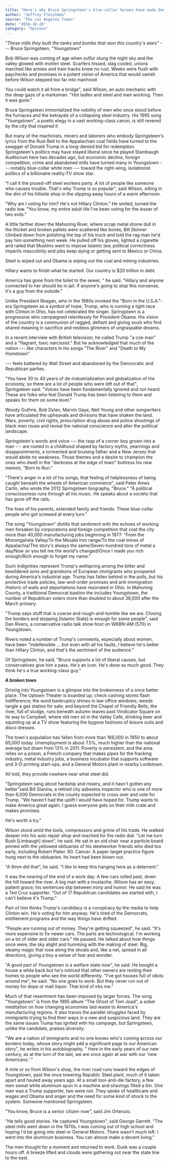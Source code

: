 ```yaml
---
title: "Here's why Bruce Springsteen's blue-collar heroes have made Donald Trump their rock star"
author: "Jeffrey Fleishman"
source: "The Los Angeles Times"
date: "2016-10-28"
category: "Opinion"
---
```


_"These mills they built the tanks and bombs that won this country's wars"_ --- Bruce Springsteen, "Youngstown"

Bob Wilson was coming of age when sulfur stung the night sky and the valley glowed with molten steel. Scarfers hissed, slag cooled, unions marched like armies and train tracks knew no rust. Weeks were flush with paychecks and promises in a potent vision of America that would vanish before Wilson stepped too far into manhood

You could watch it all from a bridge", said Wilson, an auto mechanic with the deep gaze of a marksman. "Hot ladles and steel and men working. Then it was gone."

Bruce Springsteen immortalized the nobility of men who once stood before the furnaces and the betrayals of a collapsing steel industry. His 1995 song "Youngstown", a poetic elegy in a vast working-class canon, is still revered by the city that inspired it

But many of the machinists, miners and laborers who embody Springsteen's lyrics from the Rust Belt to the Appalachian coal fields have turned to the swagger of Donald Trump in a long-denied bid for redemption. Springsteen's politics may have stayed liberal since he played Stambaugh Auditorium here two decades ago, but economic decline, foreign competition, crime and abandoned mills have turned many in Youngstown --- notably blue-collar white men --- toward the right-wing, isolationist politics of a billionaire reality-TV show star.

"I call it the pissed-off steel workers party. A lot of people like someone who causes trouble. That's why Trump is so popular", said Wilson, sitting in the dim of his hillside shop in the slipping away hours of a warm afternoon.

"Why am I voting for him? He's not Hillary Clinton." He smiled, turned the radio low. "You know, my entire adult life I've been voting for the lesser of two evils."

A little farther down the Mahoning River, where scrap metal shone dull in the thicket and broken pallets were scattered like bones, Bill Skinner climbed down from polishing the top of his truck and told the rag man he'd pay him something next week. He pulled off his gloves, lighted a cigarette and railed that Muslims want to impose Islamic law, political correctness imperils masculinity and jobs keep dying or getting sent to Mexico or China.

Steel is wiped out and Obama is wiping out the coal and mining industries.

Hillary wants to finish what he started. Our country is $20 trillion in debt.

America has gone from the toilet to the sewer, " he said. "Hillary and anyone connected to her should be in jail. If anyone's going to stop this nonsense, it's a guy from the outside."

Unlike President Reagan, who in the 1980s invoked the "Born in the U.S.A."-era Springsteen as a symbol of hope, Trump, who is running a tight race with Clinton in Ohio, has not celebrated the singer. Springsteen is a progressive who campaigned relentlessly for President Obama. His vision of the country is a communion of ragged, defiant and giving souls who find shared meaning in sacrifice and restless glimmers of ungraspable dreams.

In a recent interview with British television, he called Trump "a con man" and a "flagrant, toxic narcissist." But he acknowledged that much of the nation --- like characters in his songs "The River" and "Death to My Hometown"

--- feels battered by Wall Street and abandoned by the Democratic and Republican parties.

"You have 30 to 40 years of de-industrialization and globalization of the economy, so there are a lot of people who were left out of that", Springsteen said. "Voices have been fundamentally ignored and not heard. These are folks who feel Donald Trump has been listening to them and speaks for them on some level."

Woody Guthrie, Bob Dylan, Marvin Gaye, Neil Young and other songwriters have articulated the upheavals and divisions that have shaken the land. Wars, poverty, civil rights, prescription drug abuse and police shootings of black men rouse and reveal the national conscience and alter the political landscape.

Springsteen's words and voice --- the rasp of a corner boy grown into a man --- are rooted in a childhood shaped by factory myths, yearnings and disappointments, a tormented and bruising father and a New Jersey that would abide no weakness. Those themes and a desire to champion the ones who dwell in the "darkness at the edge of town" buttress his new memoir, "Born to Run."

"There's anger in a lot of his songs, that feeling of helplessness of being caught beneath the wheels of American commerce", said Peter Ames Carlin, who wrote the 2012 Springsteen biography, "Bruce." "A political consciousness runs through all his music. He speaks about a society that has gone off the rails.

The lives of his parents, extended family and friends. These blue-collar people who got screwed at every turn."

The song "Youngstown" distills that sentiment with the echoes of working men forsaken by corporations and foreign competition that cost the city more than 40,000 manufacturing jobs beginning in 1977: "From the Monongahela Valley/To the Mesabi iron range/To the coal mines of Appalachia/The story's always the same/Seven-hundred tons of metal a day/Now sir you tell me the world's changed/Once I made you rich enough/Rich enough to forget my name."

Such indignities represent Trump's wellspring among the bitter and bewildered sons and grandsons of European immigrants who prospered during America's industrial age. Trump has fallen behind in the polls, but his protective trade policies, law-and-order promises and anti-immigration rhetoric of walls and deportations have resonated in Ohio. In Mahoning County, a traditional Democrat bastion the includes Youngstown, the number of Republican voters more than doubled to about 36,000 after the March primary.

"Trump says stuff that is coarse and rough-and-tumble like we are. Closing the borders and stopping [Islamic State] is enough for some people", said Dan Rivers, a conservative radio talk show host on WKBN-AM (570) in Youngstown.

Rivers noted a number of Trump's comments, especially about women, have been "indefensible ... but even with all his faults, I believe he's better than Hillary Clinton, and that's the sentiment of the audience."

Of Springsteen, he said, "Bruce supports a lot of liberal causes, but conservatives give him a pass. He's an icon. He's done so much good. They think he's a true working-class guy."

**A broken town**

Driving into Youngstown is a glimpse into the brokenness of a once better place. The Uptown Theater is boarded up; check cashing stores flash indifference; the word bankruptcy shines in law office windows; weeds tangle a gas station for sale; and beyond the Chapel of Friendly Bells, the river, full of sludge, runs beneath autumn leaves past Vindicator Square on its way to Campbell, where old men sit in the Valley Café, drinking beer and squinting up at a TV show featuring the bygone fashions of leisure suits and disco dresses.

The town's population has fallen from more than 166,000 in 1950 to about 65,000 today. Unemployment is about 7.5%, much higher than the national average but down from 13% in 2011. Poverty is persistent, and the area relies on a prison, a French company that makes pipes for the fracking industry, metal industry jobs, a business incubator that supports software and 3-D printing start-ups, and a General Motors plant in nearby Lordstown.

All told, they provide nowhere near what steel did.

"Springsteen sang about hardship and misery, and it hasn't gotten any better"said Bill Slanina, a retired city asbestos inspector who is one of more than 6,000 Democrats in the county expected to cross over and vote for Trump. "We haven't had the uplift I would have hoped for. Trump wants to make America great again. I guess everyone gets on their milk crate and makes promises.

He's worth a try."

Wilson stood amid the tools, compressors and grime of his trade. He walked deeper into his auto repair shop and reached for the radio dial. "Let me turn Rush [Limbaugh] down", he said. He sat in an old chair near a particle board pinned with the yellowed obituaries of his steelworker friends who died too early, including Robert Plater. 60\. Cancer. A paper target practice figure hung next to the obituaries. Its heart had been blown out.

"A 9mm did that", he said. "I like to keep this hanging here as a deterrent."

It was the nearing of the end of a work day. A few cars rolled past, down the hill toward the river. A big man with a mustache, Wilson has an easy, patient grace; his sentences slip between irony and humor. He said he was a Ted Cruz supporter. "Out of 17 Republican candidates we started with, I can't believe it's Trump."

Part of him thinks Trump's candidacy is a conspiracy by the media to help Clinton win. He's voting for him anyway. He's tired of the Democrats, entitlement programs and the way things have drifted.

"People are running out of money. They're getting squeezed", he said. "It's more expensive to fix newer cars. The parts are technological. I'm working on a lot of older and older cars." He paused. He talked about how things once were, the sky alight and humming with the making of steel. Big, steamy magic that rose along the shoals and, like a net, spread in all directions, giving a boy a sense of fear and wonder.

"A good part of Youngstown is a welfare state now", he said. He bought a house a while back but he's noticed that other owners are renting their homes to people who see the world differently. "I've got houses full of idiots around me", he said. "No one goes to work. But they never run out of money for dope or malt liquor. That kind of irks me."

Much of that resentment has been imposed by larger forces. The song "Youngstown" is from the 1995 album "The Ghost of Tom Joad", a sober meditation on how changing economies laid waste to America's manufacturing regions. It also traces the parallel struggles faced by immigrants trying to find their ways in a new and suspicious land. They are the same issues Trump has ignited with his campaign, but Springsteen, unlike the candidate, praises diversity.

"We are a nation of immigrants and no one knows who's coming across our borders today, whose story might add a significant page to our American story", he writes in his autobiography. " Here in the early years of our new century, as at the turn of the last, we are once again at war with our 'new Americans.' "

A mile or so from Wilson's shop, the river road runs toward the edges of Youngstown, past the once towering Republic Steel plant, much of it taken apart and hauled away years ago. At a small tool-and-die factory, a few men sweat while aluminum spun in a machine and shavings filled a bin. One man was a Trump supporter, two were not. They spoke of healthcare and wages and Obama and anger and the need for some kind of shock to the system. Someone mentioned Springsteen.

"You know, Bruce is a senior citizen now", said Jim Ortenzio.

"He tells good stories. He captured Youngstown", said George Garrett. "The steel mills went down in the 1970s. I was coming out of high school and hoping I'd be going into steel or General Motors. There wasn't much left. I went into the aluminum business. You can almost make a decent living."

The men thought for a moment and returned to work. Dusk was a couple hours off. A breeze lifted and clouds were gathering out near the state line to the east.